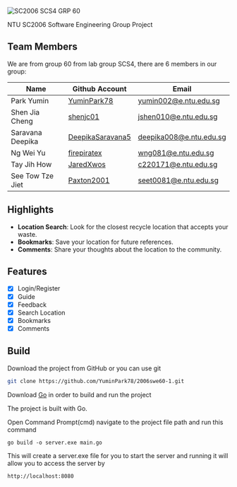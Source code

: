    ![SC2006 SCS4 GRP 60](https://github.com/user-attachments/assets/45797068-ed8d-492f-8f4a-eb4f0fe039c5)

NTU SC2006 Software Engineering Group Project

## Team Members

We are from group 60 from lab group SCS4, there are 6 members in our group:

| Name              | Github Account                                           | Email                 |
|-------------------|----------------------------------------------------------|-----------------------|
| Park Yumin       | [YuminPark78](https://github.com/YuminPark78)            | [yumin002@e.ntu.edu.sg](mailto:yumin002@e.ntu.edu.sg) |
| Shen Jia Cheng    | [shenjc01](https://github.com/shenjc01)                  | [jshen010@e.ntu.edu.sg](mailto:jshen010@e.ntu.edu.sg) |
| Saravana Deepika  | [DeepikaSaravana5](https://github.com/DeepikaSaravanan5) | [deepika008@e.ntu.edu.sg](mailto:deepika008@e.ntu.edu.sg) |
| Ng Wei Yu         | [firepiratex](https://github.com/firepiratex)            | [wng081@e.ntu.edu.sg](mailto:wng081@e.ntu.edu.sg)  |
| Tay Jih How       | [JaredXwos](https://github.com/JaredXwos)                | [c220171@e.ntu.edu.sg](mailto:c220171@e.ntu.edu.sg)  |
| See Tow Tze Jiet  | [Paxton2001](https://github.com/Paxton2001)              | [seet0081@e.ntu.edu.sg](mailto:seet0081@e.ntu.edu.sg)  |

## Highlights

- **Location Search**: Look for the closest recycle location that accepts your waste.
- **Bookmarks**: Save your location for future references.
- **Comments**: Share your thoughts about the location to the community.

## Features

- [x] Login/Register
- [x] Guide
- [x] Feedback
- [x] Search Location
- [x] Bookmarks
- [x] Comments 

## Build

Download the project from GitHub or you can use git

```bash
git clone https://github.com/YuminPark78/2006swe60-1.git
```

Download [Go](https://go.dev/doc/install) in order to build and run the project

The project is built with Go.

Open Command Prompt(cmd) navigate to the project file path and run this command

```go build -o server.exe main.go```

This will create a server.exe file for you to start the server and running it will allow you to access the server by

```http://localhost:8080```
